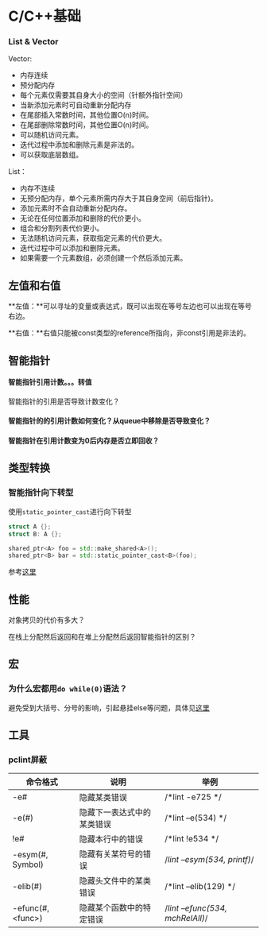 # C/C++基础

### List & Vector

Vector:

- 内存连续
- 预分配内存
- 每个元素仅需要其自身大小的空间（针额外指针空间）
- 当新添加元素时可自动重新分配内存
- 在尾部插入常数时间，其他位置O(n)时间。
- 在尾部删除常数时间，其他位置O(n)时间。
- 可以随机访问元素。
- 迭代过程中添加和删除元素是非法的。
- 可以获取底层数组。

List：

- 内存不连续
- 无预分配内存，单个元素所需内存大于其自身空间（前后指针)。
- 添加元素时不会自动重新分配内存。
- 无论在任何位置添加和删除的代价更小。
- 组合和分割列表代价更小。
- 无法随机访问元素，获取指定元素的代价更大。
- 迭代过程中可以添加和删除元素。
- 如果需要一个元素数组，必须创建一个然后添加元素。

## 左值和右值

**左值：**可以寻址的变量或表达式，既可以出现在等号左边也可以出现在等号右边。

**右值：**右值只能被const类型的reference所指向，非const引用是非法的。

## 智能指针

#### 智能指针引用计数。。。转值

智能指针的引用是否导致计数变化？

#### 智能指针的的引用计数如何变化？从queue中移除是否导致变化？

#### 智能指针在引用计数变为0后内存是否立即回收？

## 类型转换

### 智能指针向下转型

使用`static_pointer_cast`进行向下转型

```c++
struct A {};
struct B: A {};

shared_ptr<A> foo = std::make_shared<A>();
shared_ptr<B> bar = std::static_pointer_cast<B>(foo);
```

参考[这里](http://www.cplusplus.com/reference/memory/static_pointer_cast/)

## 性能

对象拷贝的代价有多大？

在栈上分配然后返回和在堆上分配然后返回智能指针的区别？

## 宏

### 为什么宏都用`do while(0)`语法？

避免受到大括号、分号的影响，引起悬挂else等问题，具体见[这里](https://stackoverflow.com/questions/154136/why-use-apparently-meaningless-do-while-and-if-else-statements-in-macros)

## 工具

### pclint屏蔽

| 命令格式            | 说明                       | 举例                            |
| ------------------- | -------------------------- | ------------------------------- |
| -e#                 | 隐藏某类错误               | /*lint -e725 */                 |
| -e(#)               | 隐藏下一表达式中的某类错误 | /*lint –e(534) */               |
| !e#                 | 隐藏本行中的错误           | /*lint !e534 */                 |
| -esym(#, Symbol)    | 隐藏有关某符号的错误       | /*lint –esym(534, printf)*/     |
| -elib(#)            | 隐藏头文件中的某类错误     | /*lint –elib(129) */            |
| -efunc(#, \<func\>) | 隐藏某个函数中的特定错误   | /*lint –efunc(534, mchRelAll)*/ |
